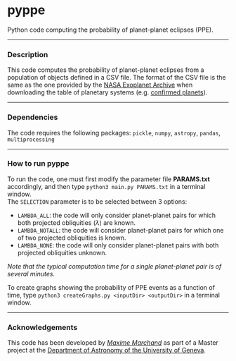 # pyppe
Python code computing the probability of planet-planet eclipses (PPE).

---
### Description
This code computes the probability of planet-planet eclipses from a population of objects defined in a CSV file.
The format of the CSV file is the same as the one provided by the [NASA Exoplanet Archive](https://exoplanetarchive.ipac.caltech.edu/) when downloading the table of planetary systems (e.g. [confirmed planets](https://exoplanetarchive.ipac.caltech.edu/cgi-bin/TblView/nph-tblView?app=ExoTbls&config=PS)).

---
### Dependencies
The code requires the following packages: `pickle`, `numpy`, `astropy`, `pandas`, `multiprocessing`

---
### How to run pyppe
To run the code, one must first modify the parameter file **PARAMS.txt** accordingly, and then type `python3 main.py PARAMS.txt` in a terminal window.  
The `SELECTION` parameter is to be selected between 3 options:
- `LAMBDA_ALL`: the code will only consider planet-planet pairs for which both projected obliquities ($\lambda$) are known.
- `LAMBDA_NOTALL`: the code will consider planet-planet pairs for which one of two projected obliquities is known.
- `LAMBDA_NONE`: the code will only consider planet-planet pairs with both projected obliquities unknown.

*Note that the typical computation time for a single planet-planet pair is of several minutes.*

To create graphs showing the probability of PPE events as a function of time, type `python3 createGraphs.py <inputDir> <outputDir>` in a terminal window.

---
### Acknowledgements
This code has been developed by *[Maxime Marchand](mailto:Maxime.Marchand@etu.unige.ch)* as part of a Master project at the [Department of Astronomy of the University of Geneva](https://www.unige.ch/sciences/astro/en).
